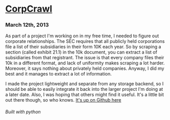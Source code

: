 
# [CorpCrawl](posts/3-12-2013.html)
### March 12th, 2013

As part of a project I'm working on in my free time, I needed to figure out corporate relationships. The SEC requires that all publicly held corporations file a list of their subsidiaries in their form 10K each year. So by scraping a section (called exhibit 21.1) in the 10k document, you can extract a list of subsidiaries from that registrant. The issue is that every company files their 10k in a different format, and lack of uniformity makes scraping a lot harder. Moreover, it says nothing about privately held companies. Anyway, I did my best and it manages to extract a lot of information.  

I made the project lightweight and separate from any storage backend, so I should be able to easily integrate it back into the larger project I'm doing at a later date. Also, I was hoping that others might find it useful. It's a little bit out there though, so who knows. 
[It's up on Github here](https://github.com/rozap/corpcrawl)

###### Built with python
